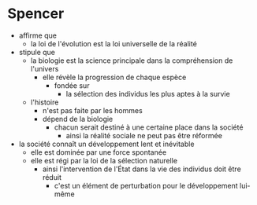 # Spencer

- affirme que
  - la loi de l'évolution est la loi universelle de la réalité
- stipule que
  - la biologie est la science principale dans la compréhension de l'univers
    - elle révèle la progression de chaque espèce
      - fondée sur
        - la sélection des individus les plus aptes à la survie
  - l'histoire
    - n'est pas faite par les hommes
    - dépend de la biologie
      - chacun serait destiné à une certaine place dans la société
        - ainsi la réalité sociale ne peut pas être réformée
- la société connaît un développement lent et inévitable
  - elle est dominée par une force spontanée
  - elle est régi par la loi de la sélection naturelle
    - ainsi l'intervention de l'État dans la vie des individus doit être réduit
      - c'est un élément de perturbation pour le développement lui-même